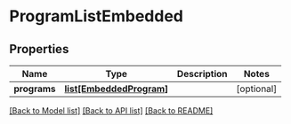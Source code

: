 # ProgramListEmbedded

## Properties
Name | Type | Description | Notes
------------ | ------------- | ------------- | -------------
**programs** | [**list[EmbeddedProgram]**](EmbeddedProgram.md) |  | [optional] 

[[Back to Model list]](../README.md#documentation-for-models) [[Back to API list]](../README.md#documentation-for-api-endpoints) [[Back to README]](../README.md)


